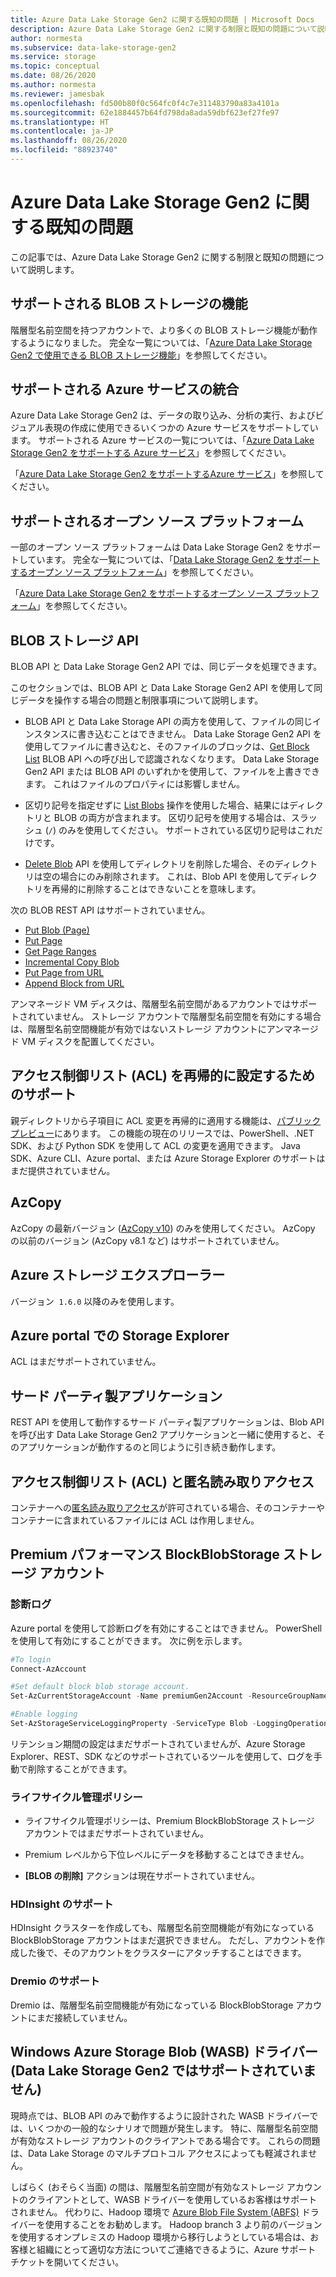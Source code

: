 ```yaml
---
title: Azure Data Lake Storage Gen2 に関する既知の問題 | Microsoft Docs
description: Azure Data Lake Storage Gen2 に関する制限と既知の問題について説明します。
author: normesta
ms.subservice: data-lake-storage-gen2
ms.service: storage
ms.topic: conceptual
ms.date: 08/26/2020
ms.author: normesta
ms.reviewer: jamesbak
ms.openlocfilehash: fd500b80f0c564fc0f4c7e311483790a83a4101a
ms.sourcegitcommit: 62e1884457b64fd798da8ada59dbf623ef27fe97
ms.translationtype: HT
ms.contentlocale: ja-JP
ms.lasthandoff: 08/26/2020
ms.locfileid: "88923740"
---
```

# <a name="known-issues-with-azure-data-lake-storage-gen2"></a>Azure Data Lake Storage Gen2 に関する既知の問題

この記事では、Azure Data Lake Storage Gen2 に関する制限と既知の問題について説明します。

## <a name="supported-blob-storage-features"></a>サポートされる BLOB ストレージの機能

階層型名前空間を持つアカウントで、より多くの BLOB ストレージ機能が動作するようになりました。 完全な一覧については、「[Azure Data Lake Storage Gen2 で使用できる BLOB ストレージ機能](data-lake-storage-supported-blob-storage-features.md)」を参照してください。

## <a name="supported-azure-service-integrations"></a>サポートされる Azure サービスの統合

Azure Data Lake Storage Gen2 は、データの取り込み、分析の実行、およびビジュアル表現の作成に使用できるいくつかの Azure サービスをサポートしています。 サポートされる Azure サービスの一覧については、「[Azure Data Lake Storage Gen2 をサポートする Azure サービス](data-lake-storage-supported-azure-services.md)」を参照してください。

「[Azure Data Lake Storage Gen2 をサポートするAzure サービス](data-lake-storage-supported-azure-services.md)」を参照してください。

## <a name="supported-open-source-platforms"></a>サポートされるオープン ソース プラットフォーム

一部のオープン ソース プラットフォームは Data Lake Storage Gen2 をサポートしています。 完全な一覧については、「[Data Lake Storage Gen2 をサポートするオープン ソース プラットフォーム](data-lake-storage-supported-open-source-platforms.md)」を参照してください。

「[Azure Data Lake Storage Gen2 をサポートするオープン ソース プラットフォーム](data-lake-storage-supported-open-source-platforms.md)」を参照してください。

## <a name="blob-storage-apis"></a>BLOB ストレージ API

BLOB API と Data Lake Storage Gen2 API では、同じデータを処理できます。

このセクションでは、BLOB API と Data Lake Storage Gen2 API を使用して同じデータを操作する場合の問題と制限事項について説明します。

* BLOB API と Data Lake Storage API の両方を使用して、ファイルの同じインスタンスに書き込むことはできません。 Data Lake Storage Gen2 API を使用してファイルに書き込むと、そのファイルのブロックは、[Get Block List](https://docs.microsoft.com/rest/api/storageservices/get-block-list) BLOB API への呼び出しで認識されなくなります。 Data Lake Storage Gen2 API または BLOB API のいずれかを使用して、ファイルを上書きできます。 これはファイルのプロパティには影響しません。

* 区切り記号を指定せずに [List Blobs](https://docs.microsoft.com/rest/api/storageservices/list-blobs) 操作を使用した場合、結果にはディレクトリと BLOB の両方が含まれます。 区切り記号を使用する場合は、スラッシュ (`/`) のみを使用してください。 サポートされている区切り記号はこれだけです。

* [Delete Blob](https://docs.microsoft.com/rest/api/storageservices/delete-blob) API を使用してディレクトリを削除した場合、そのディレクトリは空の場合にのみ削除されます。 これは、Blob API を使用してディレクトリを再帰的に削除することはできないことを意味します。

次の BLOB REST API はサポートされていません。

* [Put Blob (Page)](https://docs.microsoft.com/rest/api/storageservices/put-blob)
* [Put Page](https://docs.microsoft.com/rest/api/storageservices/put-page)
* [Get Page Ranges](https://docs.microsoft.com/rest/api/storageservices/get-page-ranges)
* [Incremental Copy Blob](https://docs.microsoft.com/rest/api/storageservices/incremental-copy-blob)
* [Put Page from URL](https://docs.microsoft.com/rest/api/storageservices/put-page-from-url)
* [Append Block from URL](https://docs.microsoft.com/rest/api/storageservices/append-block-from-url)

アンマネージド VM ディスクは、階層型名前空間があるアカウントではサポートされていません。 ストレージ アカウントで階層型名前空間を有効にする場合は、階層型名前空間機能が有効ではないストレージ アカウントにアンマネージド VM ディスクを配置してください。

<a id="api-scope-data-lake-client-library"></a>

## <a name="support-for-setting-access-control-lists-acls-recursively"></a>アクセス制御リスト (ACL) を再帰的に設定するためのサポート

親ディレクトリから子項目に ACL 変更を再帰的に適用する機能は、[パブリック プレビュー](recursive-access-control-lists.md)にあります。 この機能の現在のリリースでは、PowerShell、.NET SDK、および Python SDK を使用して ACL の変更を適用できます。 Java SDK、Azure CLI、Azure portal、または Azure Storage Explorer のサポートはまだ提供されていません。

<a id="known-issues-tools"></a>

## <a name="azcopy"></a>AzCopy

AzCopy の最新バージョン ([AzCopy v10](https://docs.microsoft.com/azure/storage/common/storage-use-azcopy-v10?toc=%2fazure%2fstorage%2ftables%2ftoc.json)) のみを使用してください。 AzCopy の以前のバージョン (AzCopy v8.1 など) はサポートされていません。

<a id="storage-explorer"></a>

## <a name="azure-storage-explorer"></a>Azure ストレージ エクスプローラー

バージョン  `1.6.0` 以降のみを使用します。

<a id="explorer-in-portal"></a>

## <a name="storage-explorer-in-the-azure-portal"></a>Azure portal での Storage Explorer

ACL はまだサポートされていません。

<a id="third-party-apps"></a>

## <a name="thirdpartyapplications"></a>サード パーティ製アプリケーション

REST API を使用して動作するサード パーティ製アプリケーションは、Blob API を呼び出す Data Lake Storage Gen2 アプリケーションと一緒に使用すると、そのアプリケーションが動作するのと同じように引き続き動作します。

## <a name="access-control-lists-acl-and-anonymous-read-access"></a>アクセス制御リスト (ACL) と匿名読み取りアクセス

コンテナーへの[匿名読み取りアクセス](storage-manage-access-to-resources.md)が許可されている場合、そのコンテナーやコンテナーに含まれているファイルには ACL は作用しません。

## <a name="premium-performance-blockblobstorage-storage-accounts"></a>Premium パフォーマンス BlockBlobStorage ストレージ アカウント

### <a name="diagnostic-logs"></a>診断ログ

Azure portal を使用して診断ログを有効にすることはできません。 PowerShell を使用して有効にすることができます。 次に例を示します。

```powershell
#To login
Connect-AzAccount

#Set default block blob storage account.
Set-AzCurrentStorageAccount -Name premiumGen2Account -ResourceGroupName PremiumGen2Group

#Enable logging
Set-AzStorageServiceLoggingProperty -ServiceType Blob -LoggingOperations read,write,delete -RetentionDays 14
```

リテンション期間の設定はまだサポートされていませんが、Azure Storage Explorer、REST、SDK などのサポートされているツールを使用して、ログを手動で削除することができます。

### <a name="lifecycle-management-policies"></a>ライフサイクル管理ポリシー

- ライフサイクル管理ポリシーは、Premium BlockBlobStorage ストレージ アカウントではまだサポートされていません。 

- Premium レベルから下位レベルにデータを移動することはできません。 

- **[BLOB の削除]** アクションは現在サポートされていません。 

### <a name="hdinsight-support"></a>HDInsight のサポート

HDInsight クラスターを作成しても、階層型名前空間機能が有効になっている BlockBlobStorage アカウントはまだ選択できません。 ただし、アカウントを作成した後で、そのアカウントをクラスターにアタッチすることはできます。

### <a name="dremio-support"></a>Dremio のサポート

Dremio は、階層型名前空間機能が有効になっている BlockBlobStorage アカウントにまだ接続していません。 

## <a name="windows-azure-storage-blob-wasb-driver-unsupported-with-data-lake-storage-gen2"></a>Windows Azure Storage Blob (WASB) ドライバー (Data Lake Storage Gen2 ではサポートされていません)

現時点では、BLOB API のみで動作するように設計された WASB ドライバーでは、いくつかの一般的なシナリオで問題が発生します。 特に、階層型名前空間が有効なストレージ アカウントのクライアントである場合です。 これらの問題は、Data Lake Storage のマルチプロトコル アクセスによっても軽減されません。 

しばらく (おそらく当面) の間は、階層型名前空間が有効なストレージ アカウントのクライアントとして、WASB ドライバーを使用しているお客様はサポートされません。 代わりに、Hadoop 環境で [Azure Blob File System (ABFS)](data-lake-storage-abfs-driver.md) ドライバーを使用することをお勧めします。 Hadoop branch 3 より前のバージョンを使用するオンプレミスの Hadoop 環境から移行しようとしている場合は、お客様と組織にとって適切な方法についてご連絡できるように、Azure サポート チケットを開いてください。
